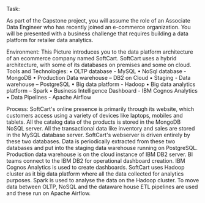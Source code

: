 
Task:
 
As part of the Capstone project, you will assume the role of an Associate Data Engineer who has recently joined an e-commerce organization. 
You will be presented with a business challenge that requires building a data platform for retailer data analytics.
 


 


Environment:
This Picture introduces you to the data platform architecture of an ecommerce company named SoftCart.
SoftCart uses a hybrid architecture, with some of its databases on premises and some on cloud.
Tools and Technologies:
•	OLTP database - MySQL
•	NoSql database - MongoDB
•	Production Data warehouse – DB2 on Cloud
•	Staging - Data warehouse – PostgreSQL
•	Big data platform - Hadoop
•	Big data analytics platform – Spark
•	Business Intelligence Dashboard - IBM Cognos Analytics
•	Data Pipelines - Apache Airflow


Process:
SoftCart's online presence is primarily through its website, which customers access using a variety of devices like laptops, mobiles and tablets.
All the catalog data of the products is stored in the MongoDB NoSQL server.
All the transactional data like inventory and sales are stored in the MySQL database server.
SoftCart's webserver is driven entirely by these two databases.
Data is periodically extracted from these two databases and put into the staging data warehouse running on PostgreSQL.
Production data warehouse is on the cloud instance of IBM DB2 server.
BI teams connect to the IBM DB2 for operational dashboard creation. IBM Cognos Analytics is used to create dashboards.
SoftCart uses Hadoop cluster as it big data platform where all the data collected for analytics purposes.
Spark is used to analyse the data on the Hadoop cluster.
To move data between OLTP, NoSQL and the dataware house ETL pipelines are used and these run on Apache Airflow.

